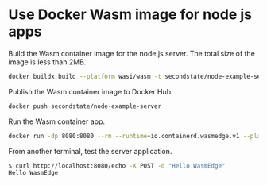 # Use Docker Wasm image for node js apps

Build the Wasm container image for the node.js server. The total size of the image is less than 2MB.

```bash
docker buildx build --platform wasi/wasm -t secondstate/node-example-server .
```

Publish the Wasm container image to Docker Hub.

```bash
docker push secondstate/node-example-server
```

Run the Wasm container app.

```bash
docker run -dp 8080:8080 --rm --runtime=io.containerd.wasmedge.v1 --platform=wasi/wasm secondstate/node-example-server:latest
```

From another terminal, test the server application.

```bash
$ curl http://localhost:8080/echo -X POST -d "Hello WasmEdge"
Hello WasmEdge
```
